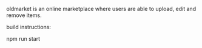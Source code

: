 
oldmarket is an online marketplace where users are able to upload, edit and remove items. 

build instructions: 

npm run start


